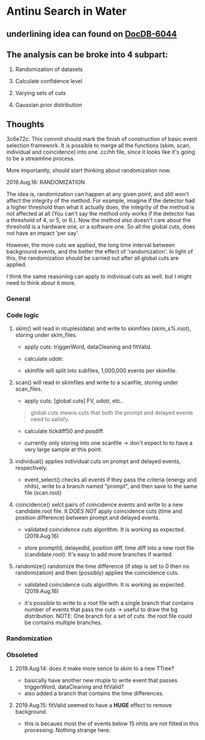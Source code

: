 # Antinu Search in Water

## underlining idea can found on [DocDB-6044](https://www.snolab.ca/snoplus/private/DocDB/cgi/ShowDocument?docid=6044)

## The analysis can be broke into 4 subpart:

1. Randomization of datasets
>
3. Calculate confidence level
>
2. Varying sets of cuts
>
4. Gaussian prior distribution
>

## Thoughts

3c6e72c: This commit should mark the finish of construction of basic event selection framework. It is possible to merge all the functions (skim, scan, individual and coincidence) into one .cc/hh file, since it looks like it's going to be a streamline process.

More importantly, should start thinking about randomization now.

2019.Aug.16: RANDOMIZATION

The idea is, randomization can happen at any given point, and still won't affect the integrity of the method. For example, imagine if the detector had a higher threshold than what it actually does, the integrity of the method is not affected at all (You can't say the method only works if the detector has a threshold of 4, or 5, or 6.). Now the method also doesn't care about the threshold is a hardware one, or a software one. So all the global cuts, does not have an impact 'per say'.

However, the more cuts we applied, the long time interval between background events, and the better the effect of 'randomization'. In light of this, the randomization should be carried out after all global cuts are applied.

I think the same reasoning can apply to indivisual cuts as well. but I might need to think about it more.

### General

### Code logic

1. skim() will read in ntuples(data) and write to skimfiles (skim\_s%.root), storing under skim\_files.

	* apply cuts: triggerWord, dataCleaning and fitValid.

	* calculate udotr.

	* skimfile will split into subfiles, 1,000,000 events per skimfile.

2. scan() will read in skimfiles and write to a scanfile, storing under scan\_files. 

	* apply cuts: [global cuts] FV, udotr, etc..

	> global cuts means cuts that both the prompt and delayed events need to satisfy.

	* calculate tickdiff50 and posdiff.

	* currently only storing into one scanfile -> don't expect to to have a very large sample at this point.

3. individual() applies individual cuts on prompt and delayed events, respectively.

	* event\_select() checks all events if they pass the criteria (energy and nhits), write to a branch named "prompt", and then save to the same file (scan.root)
	
4. coincidence() selct pairs of coincidence events and write to a new candidate.root file. It *DOES NOT* apply coincidence cuts (time and position difference) between prompt and delayed events.

	* validated coincidence cuts algorithm. It is working as expected. (2019.Aug.16)

	* store promptId, delayedId, position diff, time diff into a new root file (candidate.root). It's easy to add more branches if wanted.

5. randomize() randomize the time difference (if step is set to 0 then no randomization) and then (possibly) applies the coincidence cuts.

	* validated coincidence cuts algorithm. It is working as expected. (2019.Aug.16)

	* it's possible to write to a root file with a single branch that contains number of events that pass the cuts -> useful to draw the bg distribution. NOTE: One branch for a set of cuts. the root file could be contains multiple branches.

### Randomization




### Obsoleted
1. 2019.Aug.14:
   does it make more sence to skim to a new TTree?
	* basically have another new ntuple to write event that passes triggerWord, dataCleaning and fitValid?
	* also added a branch that contains the time differences. 

2. 2019.Aug.15:
    fitValid seemed to have a **HUGE** effect to remove background.
	* this is becaues most the of events below 15 nhits are not fitted in this processing. Nothing strange here.
